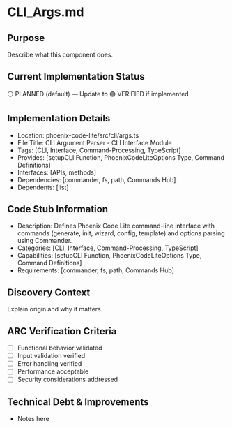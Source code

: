 # CLI_Args.md

## Purpose
Describe what this component does.

## Current Implementation Status
⚪ PLANNED (default) — Update to 🟢 VERIFIED if implemented

## Implementation Details
- Location: phoenix-code-lite/src/cli/args.ts
- File Title: CLI Argument Parser - CLI Interface Module
- Tags: [CLI, Interface, Command-Processing, TypeScript]
- Provides: [setupCLI Function, PhoenixCodeLiteOptions Type, Command Definitions]
- Interfaces: [APIs, methods]
- Dependencies: [commander, fs, path, Commands Hub]
- Dependents: [list]

## Code Stub Information
- Description: Defines Phoenix Code Lite command-line interface with commands (generate, init, wizard, config, template) and options parsing using Commander.
- Categories: [CLI, Interface, Command-Processing, TypeScript]
- Capabilities: [setupCLI Function, PhoenixCodeLiteOptions Type, Command Definitions]
- Requirements: [commander, fs, path, Commands Hub]

## Discovery Context
Explain origin and why it matters.

## ARC Verification Criteria
- [ ] Functional behavior validated
- [ ] Input validation verified
- [ ] Error handling verified
- [ ] Performance acceptable
- [ ] Security considerations addressed

## Technical Debt & Improvements
- Notes here
